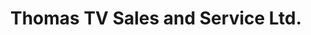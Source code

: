 ---
title: "Thomas TV Sales and Service Ltd."
url: /welland/thomas-tv-sales-and-service-ltd/
shop: Elektronik
---
